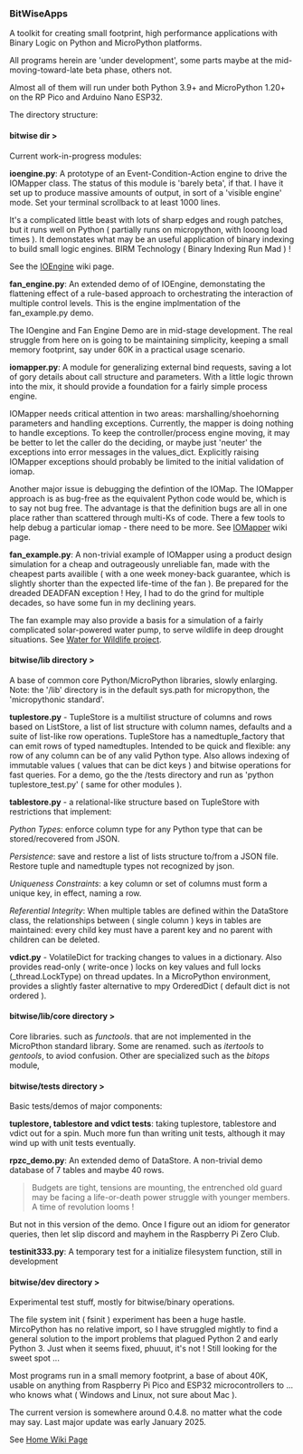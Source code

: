 ### BitWiseApps

A toolkit for creating small footprint, high performance applications with Binary Logic on Python and MicroPython platforms.

All programs herein are 'under development', some parts maybe at the mid-moving-toward-late beta phase, others not.

Almost all of them will run under both Python 3.9+ and MicroPython 1.20+ on the RP Pico and Arduino Nano ESP32.

The directory structure:

#### bitwise dir >

Current work-in-progress modules:

**ioengine.py**: A prototype of an Event-Condition-Action engine to drive the IOMapper class.  The status of this module is 'barely beta', if that.  I have it set up to produce massive amounts of output, in sort of a 'visible engine' mode.  Set your terminal scrollback to at least 1000 lines.

It's a complicated little beast with lots of sharp edges and rough patches, but it runs well on Python ( partially runs on micropython, with looong load times ).  It demonstates what may be an useful application of binary indexing to build small logic engines.  BIRM Technology ( Binary Indexing Run Mad ) !

 See the [IOEngine](https://github.com/billbreit/BitWiseApps/wiki/IOEngine) wiki page.

**fan_engine.py**: An extended demo of of IOEngine, demonstating the flattening effect of a rule-based approach to orchestrating the interaction of multiple control levels.  This is the engine implmentation of the fan_example.py demo.

The IOengine and Fan Engine Demo are in mid-stage development.  The real struggle from here on is going to be maintaining simplicity, keeping a small memory footprint, say under 60K in a practical usage scenario.    

**iomapper.py**: A module for generalizing external bind requests, saving a lot of gory details about call structure and parameters.  With a little logic thrown into the mix, it should provide a foundation for a fairly simple process engine.

IOMapper needs critical attention in two areas: marshalling/shoehorning parameters and handling exceptions.  Currently, the mapper is doing nothing to handle exceptions.  To keep the controller/process engine moving, it may be better to let the caller do the deciding, or maybe just 'neuter' the exceptions into error messages in the values_dict.  Explicitly raising IOMapper exceptions should probably be limited to the initial validation of iomap.

Another major issue is debugging the defintion of the IOMap.  The IOMapper approach is as bug-free as the equivalent Python code would be, which is to say not bug free.  The advantage is that the definition bugs are all in one place rather than scattered through multi-Ks of code.  There a few tools to help debug a particular iomap - there need to be more.  See [IOMapper](https://github.com/billbreit/BitWiseApps/wiki/IOMapper) wiki page.

**fan_example.py**: A non-trivial example of IOMapper using a product design simulation for a cheap and outrageously unreliable fan, made with the cheapest parts availible ( with a one week money-back guarantee, which is slightly shorter than the expected life-time of the fan ).  Be prepared for the dreaded DEADFAN exception !  Hey, I had to do the grind for multiple decades, so have some fun in my declining years.

The fan example may also provide a basis for a simulation of a fairly complicated solar-powered water pump, to serve wildlife in deep drought situations.  See [Water for Wildlife project](https://github.com/billbreit/BitWiseApps/wiki/WaterForWildlife).

#### bitwise/lib directory >

A base of common core Python/MicroPython libraries, slowly enlarging.  Note: the '/lib' directory is in the default sys.path for micropython, the 'micropythonic standard'.

**tuplestore.py** - TupleStore is a multilist structure of columns and rows based on ListStore, a list of list structure with column names, defaults and a suite of list-like row operations.  TupleStore has a namedtuple_factory that can emit rows of typed namedtuples.  Intended to be quick and flexible: any row of any column can be of any valid Python type.  Also allows indexing of immutable values ( values that can be dict keys ) and bitwise operations for fast queries.  For a demo, go the the /tests directory and run as 'python tuplestore_test.py' ( same for other modules ).
    
**tablestore.py** - a relational-like structure based on TupleStore with restrictions that implement:

*Python Types*: enforce column type for any Python type that can be stored/recovered from JSON. 

*Persistence*: save and restore a list of lists structure to/from a JSON file.  Restore tuple and namedtuple types not recognized by json.

*Uniqueness Constraints*: a key column or set of columns must form a unique key, in effect, naming a row.

*Referential Integrity*: When multiple tables are defined within the DataStore class, the relationships between ( single column ) keys in tables are maintained: every child key must have a parent key and no parent with children can be deleted.

**vdict.py** - VolatileDict for tracking changes to values in a dictionary.  Also provides read-only ( write-once ) locks on key values and full locks (_thread.LockType) on thread updates.  In a MicroPython environment, provides a slightly faster alternative to mpy OrderedDict ( default dict is not ordered ).

#### bitwise/lib/core directory >

Core libraries. such as *functools*. that are not implemented in the MicroPthon standard library.  Some are renamed. such as *itertools* to *gentools*, to aviod confusion.  Other are specialized such as the *bitops* module,   

#### bitwise/tests directory >

Basic tests/demos of major components:

**tuplestore, tablestore and vdict tests**:  taking tuplestore, tablestore and vdict out for a spin.  Much more fun than writing unit tests, although it may wind up with unit tests eventually.

**rpzc_demo.py**: An extended demo of DataStore.  A non-trivial demo database of 7 tables and maybe 40 rows.

> Budgets are tight, tensions are mounting, the entrenched old guard may be facing a life-or-death power struggle with younger members.  A time of revolution looms !

But not in this version of the demo.  Once I figure out an idiom for generator queries, then let slip discord and mayhem in the Raspberry Pi Zero Club. 

**testinit333.py**: A temporary test for a initialize filesystem function, still in development

#### bitwise/dev directory >

Experimental test stuff, mostly for bitwise/binary operations.

The file system init ( fsinit ) experiment has been a huge hastle.  MircoPython has no relative import, so I have struggled mightly to find a general solution to the import problems that plagued Python 2 and early Python 3.  Just when it seems fixed, phuuut, it's not !  Still looking for the sweet spot ...  

Most programs run in a small memory footprint, a base of about 40K, usable on anything from Raspberry Pi Pico and ESP32 microcontrollers to ... who knows what ( Windows and Linux, not sure about Mac ). 

The current version is somewhere around 0.4.8. no matter what the code may say.  Last major update was early January 2025.

See [Home Wiki Page](https://github.com/billbreit/BitWiseApps/wiki)
